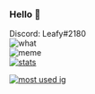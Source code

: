 ### Hello 👋
Discord: Leafy#2180 <br>
![what](https://github-readme-stats.vercel.app/api/wakatime?username=iileafy&theme=highcontrast) <br>
![meme](https://komarev.com/ghpvc/?username=iiLeafy&style=flat-square&color=blueviolet) <br>
[![stats](https://github-readme-stats.vercel.app/api?username=iiLeafy&show_icons=true&theme=highcontrast)](https://github.com/anuraghazra/github-readme-stats) <br>

[![most used ig](https://github-readme-stats.vercel.app/api/top-langs/?username=iiLeafy&layout=compact&theme=highcontrast&show_icons=true)](https://www.youtube.com/watch?v=dQw4w9WgXcQ)
<br>
